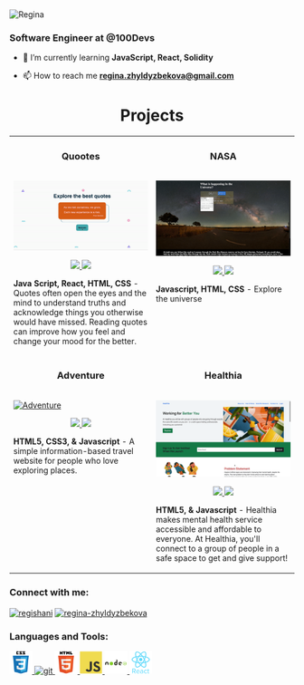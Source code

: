 <img align="center" src="https://github.com/regishani/github_readme/blob/main/Hi%2C%20I%20am%20Regina.png" alt="Regina"/>


<h3 align="left">Software Engineer at @100Devs</h3>

- 🌱 I’m currently learning **JavaScript, React, Solidity**

- 📫 How to reach me **regina.zhyldyzbekova@gmail.com**

<!-- PROJECTS -->
<h1 align="center">Projects</h1>
<table>
  
  <tr>
    <td width="50%" valign="top">
      <h3 align="center">Quootes</h3>
        <br />
        <a target="_blank" href="https://quootes.netlify.app">
            <img src="assets/quootes.gif" width="100%" alt="Quotes"/>
        </a>
        <br />
        <p align="center">
          
  <a href="https://github.com/regishani/quotesAPI" target="_blank">
    <img src="https://img.shields.io/badge/Repo-lightgrey?style=for-the-badge&logo=github"/>
  </a>  
  <a href="https://quootes.netlify.app" target="_blank">
    <img src="https://img.shields.io/badge/-website-green?style=for-the-badge&color=#A3072A"/>
  </a>
      </p>
        <p><strong>Java Script, React, HTML, CSS</strong> -Quotes often open the eyes and the mind to understand truths and acknowledge things you otherwise would have missed. Reading quotes can improve how you feel and change your mood for the better. </p>
    </td>
    <td width="50%" valign="top">
      <h3 align="center">NASA</h3>
        <br />
      <a target="_blank" href="https://nasaview.netlify.app">
            <img src="assets/nasa.gif" width="100%"  alt="nasa"/>
        </a>
        <br />
        <p align="center">
          
  <a href="https://github.com/regishani/nasa" target="_blank">
    <img src="https://img.shields.io/badge/Repo-lightgrey?style=for-the-badge&logo=github"/>
  </a>
  <a href="https://nasaview.netlify.app" target="_blank">
    <img src="https://img.shields.io/badge/-website-green?style=for-the-badge&color=#630000"/>
  </a>
      </p>
        <p><strong>Javascript, HTML, CSS </strong> - Explore the universe </p>
    </td>
  </tr>
  
  <tr>
    <td width="50%" valign="top">
      <h3 align="center">Adventure</h3>
      <br />
        <a target="_blank" href="https://youradventure.netlify.app">
          <img src="assets/adventure.gif" width="100%" alt="Adventure"/>
        </a>
      <br />
        <p align="center">
  <a href="https://github.com/regishani/adventure" target="_blank">
    <img src="https://img.shields.io/badge/Repo-lightgrey?style=for-the-badge&logo=github"/>
  </a>
  <a href="https://youradventure.netlify.app" target="_blank">
    <img src="https://img.shields.io/badge/-website-green?style=for-the-badge&color=#630000"/>
  </a>
      </p>
        <p><strong>HTML5, CSS3, & Javascript</strong> - A simple information-based travel website for people who love exploring places.</p>
    </td>
    <td width="50%" valign="top">
      <h3 align="center">Healthia</h3>
        <br />
        <a target="_blank" href="https://healthia.netlify.app">
          <img src="assets/healthia.gif" width="100%" alt="Healthia"/>
        </a>
        <br />
        <p align="center">
          
  <a href="https://github.com/regishani/healthia" target="_blank">
    <img src="https://img.shields.io/badge/Repo-lightgrey?style=for-the-badge&logo=github"/>
  </a>
  <a href="https://healthia.netlify.app" target="_blank">
    <img src="https://img.shields.io/badge/-website-green?style=for-the-badge&color=#630000"/>
  </a>
      </p>
        <p><strong>HTML5, & Javascript</strong> - Healthia makes mental health service accessible and affordable to everyone. At Healthia, you'll connect to a group of people in a safe space to get and give support!</p>
    </td>
  </tr>
</table>


<h3 align="left">Connect with me:</h3>
<p align="left">
<a href="https://twitter.com/regishani" target="blank"><img align="center" src="https://raw.githubusercontent.com/rahuldkjain/github-profile-readme-generator/master/src/images/icons/Social/twitter.svg" alt="regishani" height="30" width="40" /></a>
<a href="https://linkedin.com/in/regina-zhyldyzbekova" target="blank"><img align="center" src="https://raw.githubusercontent.com/rahuldkjain/github-profile-readme-generator/master/src/images/icons/Social/linked-in-alt.svg" alt="regina-zhyldyzbekova" height="30" width="40" /></a>
</p>
     


<h3 align="left">Languages and Tools:</h3>
<p align="left"> <a href="https://www.w3schools.com/css/" target="_blank" rel="noreferrer"> <img src="https://raw.githubusercontent.com/devicons/devicon/master/icons/css3/css3-original-wordmark.svg" alt="css3" width="40" height="40"/> </a> <a href="https://git-scm.com/" target="_blank" rel="noreferrer"> <img src="https://www.vectorlogo.zone/logos/git-scm/git-scm-icon.svg" alt="git" width="40" height="40"/> </a> <a href="https://www.w3.org/html/" target="_blank" rel="noreferrer"> <img src="https://raw.githubusercontent.com/devicons/devicon/master/icons/html5/html5-original-wordmark.svg" alt="html5" width="40" height="40"/> </a> <a href="https://developer.mozilla.org/en-US/docs/Web/JavaScript" target="_blank" rel="noreferrer"> <img src="https://raw.githubusercontent.com/devicons/devicon/master/icons/javascript/javascript-original.svg" alt="javascript" width="40" height="40"/> </a> <a href="https://nodejs.org" target="_blank" rel="noreferrer"> <img src="https://raw.githubusercontent.com/devicons/devicon/master/icons/nodejs/nodejs-original-wordmark.svg" alt="nodejs" width="40" height="40"/> </a> <a href="https://reactjs.org/" target="_blank" rel="noreferrer"> <img src="https://raw.githubusercontent.com/devicons/devicon/master/icons/react/react-original-wordmark.svg" alt="react" width="40" height="40"/> </a> </p>
